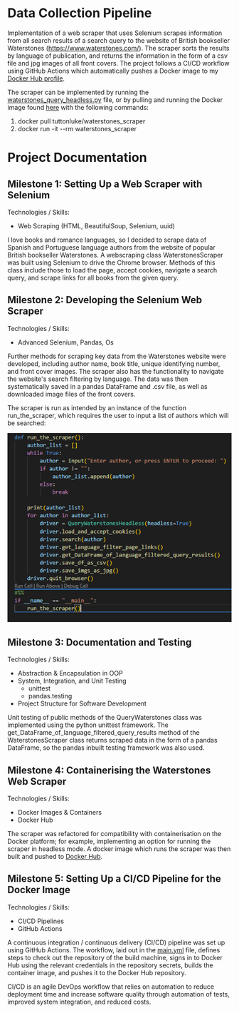 # Data Collection Pipeline

Implementation of a web scraper that uses Selenium scrapes information from all search results of a search query to the website of British bookseller Waterstones (https://www.waterstones.com/). The scraper sorts the results by language of publication, and returns the information in the form of a csv file and jpg images of all front covers. The project follows a CI/CD workflow using GitHub Actions which automatically pushes a Docker image to my [Docker Hub profile](https://hub.docker.com/u/tuttonluke).

The scraper can be implemented by running the [waterstones_query_headless.py](https://github.com/tuttonluke/aicore_data_collection_pipeline_project/blob/main/project_files/waterstones_query_headless.py) file, or by pulling and running the Docker image found [here](https://hub.docker.com/r/tuttonluke/waterstones_scraper) with the following commands:

1) docker pull tuttonluke/waterstones_scraper
2) docker run -it --rm waterstones_scraper 

# Project Documentation

## Milestone 1: Setting Up a Web Scraper with Selenium
Technologies / Skills:
- Web Scraping (HTML, BeautifulSoup, Selenium, uuid)

I love books and romance languages, so I decided to scrape data of Spanish and Portuguese language authors from the website of popular British bookseller Waterstones. A webscraping class WaterstonesScraper was built using Selenium to drive the Chrome browser. Methods of this class include those to load the page, accept cookies, navigate a search query, and scrape links for all books from the given query.

## Milestone 2: Developing the Selenium Web Scraper
Technologies / Skills:
- Advanced Selenium, Pandas, Os

Further methods for scraping key data from the Waterstones website were developed, including author name, book title, unique identifying number, and front cover images. The scraper also has the functionality to navigate the website's search filtering by language. The data was then systematically saved in a pandas DataFrame and .csv file, as well as downloaded image files of the front covers.

The scraper is run as intended by an instance of the function run_the_scraper, which requires the user to input a list of authors which will be searched:

![run_the_scraper screenshot](/project_files/screenshots/run_the_scraper.png?raw=true)

## Milestone 3: Documentation and Testing
Technologies / Skills:
- Abstraction & Encapsulation in OOP
- System, Integration, and Unit Testing
    - unittest
    - pandas.testing
- Project Structure for Software Development

Unit testing of public methods of the QueryWaterstones class was implemented using the python unittest framework. The get_DataFrame_of_language_filtered_query_results method of the WaterstonesScraper class returns scraped data in the form of a pandas DataFrame, so the pandas inbuilt testing framework was also used.

## Milestone 4: Containerising the Waterstones Web Scraper
Technologies / Skills:
- Docker Images & Containers
- Docker Hub

The scraper was refactored for compatibility with containerisation on the Docker platform; for example, implementing an option for running the scraper in headless mode. A docker image which runs the scraper was then built and pushed to [Docker Hub](https://hub.docker.com/repository/docker/tuttonluke/waterstones_scraper). 

## Milestone 5: Setting Up a CI/CD Pipeline for the Docker Image
Technologies / Skills:
- CI/CD Pipelines
- GitHub Actions

A continuous integration / continuous delivery (CI/CD) pipeline was set up using GitHub Actions. The workflow, laid out in the [main.yml](https://github.com/tuttonluke/aicore_data_collection_pipeline_project/blob/main/.github/workflows/main.yml) file, defines steps to check out the repository of the build machine, signs in to Docker Hub using the relevant credentials in the repository secrets, builds the container image, and pushes it to the Docker Hub repository.

CI/CD is an agile DevOps workflow that relies on automation to reduce deployment time and increase software quality through automation of tests, improved system integration, and reduced costs.

